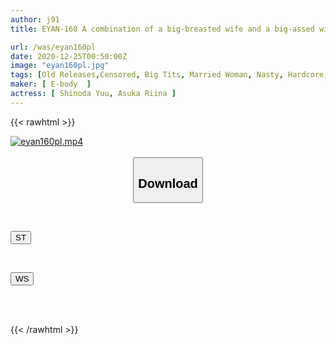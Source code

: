 ```yaml
---
author: j91
title: EYAN-160 A combination of a big-breasted wife and a big-assed wife uses their erotic bodies to squeeze out the semen that someone else's husband has accumulated until his balls are bulging for infertility treatment Riina Asuka Yu Shinoda

url: /was/eyan160pl
date: 2020-12-25T00:50:00Z
image: "eyan160pl.jpg"
tags: [Old Releases,Censored, Big Tits, Married Woman, Nasty, Hardcore, Slut, Huge Butt	]
maker: [ E-body  ]
actress: [ Shinoda Yuu, Asuka Riina ]
---
```



{{< rawhtml >}}

<div class="video" data-videoid="69a6Qy8LJ3cldx">
    <a href="javascript:;">
        <img src="/was/eyan160pl/eyan160pl.jpg" width="WIDTH" height="HEIGHT" alt="eyan160pl.mp4" loading="lazy">
    </a>
</div>

<script type="text/javascript" src="https://j91.asia/asset/on-demand-st.js"></script>

<br>
  <link rel="stylesheet" href="https://j91.asia/asset/bs5.css">
  
  <center>
  <button class="btn btn-primary" type="button" data-bs-toggle="collapse" data-bs-target=".multi-collapse" aria-expanded="false" aria-controls="multiCollapseExample1 multiCollapseExample2"><h2>Download</h2></button></center>
</p>
<div class="row">
  <div class="col">
    <div class="collapse multi-collapse" id="multiCollapseExample1">
      <div class="card card-body">
	      	      <br>
<div class="buttons">  
<p><a href="https://streamtape.to/v/69a6Qy8LJ3cldx" target="_blank"><button class="btn-hover color-3"><i class="fa fa-download"></i> ST</button></a></p></div>
    </div>
  </div>
</div>
  <div class="col">
    <div class="collapse multi-collapse" id="multiCollapseExample2">
      <div class="card card-body">
	      <br>
<div class="buttons">
<p><a href="https://wolfstream.tv/d60f5s78redu" target="_blank"><button class="btn-hover color-8"><i class="fa fa-download"></i> WS</button></a></p></div>
<br><br>
      </div>
    </div>
  </div>
</div>

{{< /rawhtml >}}